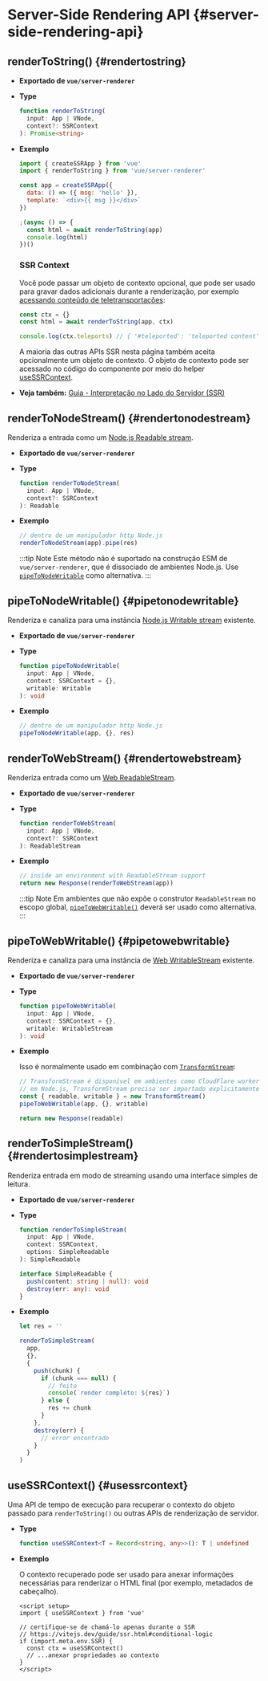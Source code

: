 # Server-Side Rendering API {#server-side-rendering-api}

## renderToString() {#rendertostring}

- **Exportado de `vue/server-renderer`**

- **Type**

  ```ts
  function renderToString(
    input: App | VNode,
    context?: SSRContext
  ): Promise<string>
  ```

- **Exemplo**

  ```js
  import { createSSRApp } from 'vue'
  import { renderToString } from 'vue/server-renderer'

  const app = createSSRApp({
    data: () => ({ msg: 'hello' }),
    template: `<div>{{ msg }}</div>`
  })

  ;(async () => {
    const html = await renderToString(app)
    console.log(html)
  })()
  ```

  ### SSR Context

  Você pode passar um objeto de contexto opcional, que pode ser usado para gravar dados adicionais durante a renderização, por exemplo [acessando conteúdo de teletransportações](/guide/scaling-up/ssr.html#teleports):

  ```js
  const ctx = {}
  const html = await renderToString(app, ctx)

  console.log(ctx.teleports) // { '#teleported': 'teleported content' }
  ```

  A maioria das outras APIs SSR nesta página também aceita opcionalmente um objeto de contexto. O objeto de contexto pode ser acessado no código do componente por meio do helper [useSSRContext](#usessrcontext).

- **Veja também:** [Guia - Interpretação no Lado do Servidor (SSR)](/guide/scaling-up/ssr.html)

## renderToNodeStream() {#rendertonodestream}

Renderiza a entrada como um [Node.js Readable stream](https://nodejs.org/api/stream.html#stream_class_stream_readable).

- **Exportado de `vue/server-renderer`**

- **Type**

  ```ts
  function renderToNodeStream(
    input: App | VNode,
    context?: SSRContext
  ): Readable
  ```

- **Exemplo**

  ```js
  // dentro de um manipulador http Node.js
  renderToNodeStream(app).pipe(res)
  ```

  :::tip Note
  Este método não é suportado na construção ESM de `vue/server-renderer`, que é dissociado de ambientes Node.js. Use [`pipeToNodeWritable`](#pipetonodewritable) como alternativa.
  :::

## pipeToNodeWritable() {#pipetonodewritable}

Renderiza e canaliza para uma instância [Node.js Writable stream](https://nodejs.org/api/stream.html#stream_writable_streams) existente.

- **Exportado de `vue/server-renderer`**

- **Type**

  ```ts
  function pipeToNodeWritable(
    input: App | VNode,
    context: SSRContext = {},
    writable: Writable
  ): void
  ```

- **Exemplo**

  ```js
  // dentro de um manipulador http Node.js
  pipeToNodeWritable(app, {}, res)
  ```

## renderToWebStream() {#rendertowebstream}

Renderiza entrada como um [Web ReadableStream](https://developer.mozilla.org/en-US/docs/Web/API/Streams_API).

- **Exportado de `vue/server-renderer`**

- **Type**

  ```ts
  function renderToWebStream(
    input: App | VNode,
    context?: SSRContext
  ): ReadableStream
  ```

- **Exemplo**

  ```js
  // inside an environment with ReadableStream support
  return new Response(renderToWebStream(app))
  ```

  :::tip Note
  Em ambientes que não expõe o construtor `ReadableStream` no escopo global, [`pipeToWebWritable()`](#pipetowebwritable) deverá ser usado como alternativa.
  :::

## pipeToWebWritable() {#pipetowebwritable}

Renderiza e canaliza para uma instância de [Web WritableStream](https://developer.mozilla.org/en-US/docs/Web/API/WritableStream) existente.

- **Exportado de `vue/server-renderer`**

- **Type**

  ```ts
  function pipeToWebWritable(
    input: App | VNode,
    context: SSRContext = {},
    writable: WritableStream
  ): void
  ```

- **Exemplo**

  Isso é normalmente usado em combinação com [`TransformStream`](https://developer.mozilla.org/en-US/docs/Web/API/TransformStream):
  ```js
  // TransformStream é disponível em ambientes como CloudFlare workers.
  // em Node.js, TransformStream precisa ser importado explicitamente de 'stream/web'
  const { readable, writable } = new TransformStream()
  pipeToWebWritable(app, {}, writable)

  return new Response(readable)
  ```

## renderToSimpleStream() {#rendertosimplestream}

Renderiza entrada em modo de streaming usando uma interface simples de leitura.

- **Exportado de `vue/server-renderer`**

- **Type**

  ```ts
  function renderToSimpleStream(
    input: App | VNode,
    context: SSRContext,
    options: SimpleReadable
  ): SimpleReadable

  interface SimpleReadable {
    push(content: string | null): void
    destroy(err: any): void
  }
  ```

- **Exemplo**

  ```js
  let res = ''

  renderToSimpleStream(
    app,
    {},
    {
      push(chunk) {
        if (chunk === null) {
          // feito
          console(`render completo: ${res}`)
        } else {
          res += chunk
        }
      },
      destroy(err) {
        // error encontrado
      }
    }
  )
  ```

## useSSRContext() {#usessrcontext}

Uma API de tempo de execução para recuperar o contexto do objeto passado para `renderToString()` ou outras APIs de renderização de servidor.
- **Type**

  ```ts
  function useSSRContext<T = Record<string, any>>(): T | undefined
  ```

- **Exemplo**

  O contexto recuperado pode ser usado para anexar informações necessárias para renderizar o HTML final (por exemplo, metadados de cabeçalho).

  ```vue
  <script setup>
  import { useSSRContext } from 'vue'

  // certifique-se de chamá-lo apenas durante o SSR
  // https://vitejs.dev/guide/ssr.html#conditional-logic
  if (import.meta.env.SSR) {
    const ctx = useSSRContext()
    // ...anexar propriedades ao contexto
  }
  </script>
  ```
